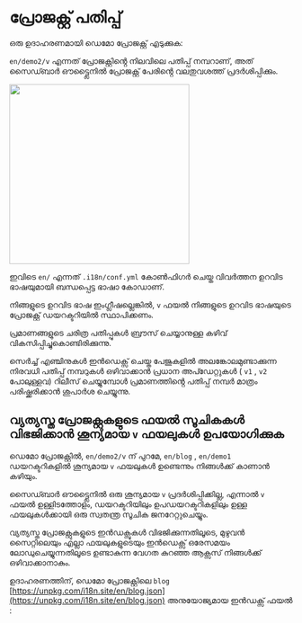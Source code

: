 # പ്രോജക്റ്റ് പതിപ്പ്

ഒരു ഉദാഹരണമായി ഡെമോ പ്രോജക്റ്റ് എടുക്കുക:

`en/demo2/v` എന്നത് പ്രോജക്റ്റിൻ്റെ നിലവിലെ പതിപ്പ് നമ്പറാണ്, അത് സൈഡ്ബാർ ഔട്ട്ലൈനിൽ പ്രോജക്റ്റ് പേരിൻ്റെ വലതുവശത്ത് പ്രദർശിപ്പിക്കും.

<img src="https://p.3ti.site/1721290486.avif" width="320px">

ഇവിടെ `en/` എന്നത് `.i18n/conf.yml` കോൺഫിഗർ ചെയ്ത വിവർത്തന ഉറവിട ഭാഷയുമായി ബന്ധപ്പെട്ട ഭാഷാ കോഡാണ്.

നിങ്ങളുടെ ഉറവിട ഭാഷ ഇംഗ്ലീഷല്ലെങ്കിൽ, `v` ഫയൽ നിങ്ങളുടെ ഉറവിട ഭാഷയുടെ പ്രോജക്റ്റ് ഡയറക്ടറിയിൽ സ്ഥാപിക്കണം.

പ്രമാണങ്ങളുടെ ചരിത്ര പതിപ്പുകൾ ബ്രൗസ് ചെയ്യാനുള്ള കഴിവ് വികസിപ്പിച്ചുകൊണ്ടിരിക്കുന്നു.

സെർച്ച് എഞ്ചിനുകൾ ഇൻഡെക്സ് ചെയ്ത പേജുകളിൽ അലങ്കോലമുണ്ടാക്കുന്ന നിരവധി പതിപ്പ് നമ്പറുകൾ ഒഴിവാക്കാൻ പ്രധാന അപ്ഡേറ്റുകൾ ( `v1` , `v2` പോലുള്ളവ) റിലീസ് ചെയ്യുമ്പോൾ പ്രമാണത്തിൻ്റെ പതിപ്പ് നമ്പർ മാത്രം പരിഷ്ക്കരിക്കാൻ ശുപാർശ ചെയ്യുന്നു.

## വ്യത്യസ്ത പ്രോജക്റ്റുകളുടെ ഫയൽ സൂചികകൾ വിഭജിക്കാൻ ശൂന്യമായ `v` ഫയലുകൾ ഉപയോഗിക്കുക

ഡെമോ പ്രോജക്റ്റിൽ, `en/demo2/v` ന് പുറമേ, `en/blog` , `en/demo1` ഡയറക്ടറികളിൽ ശൂന്യമായ `v` ഫയലുകൾ ഉണ്ടെന്നും നിങ്ങൾക്ക് കാണാൻ കഴിയും.

സൈഡ്ബാർ ഔട്ട്ലൈനിൽ ഒരു ശൂന്യമായ `v` പ്രദർശിപ്പിക്കില്ല, എന്നാൽ `v` ഫയൽ ഉള്ളിടത്തോളം, ഡയറക്ടറിയിലും ഉപഡയറക്ടറികളിലും ഉള്ള ഫയലുകൾക്കായി ഒരു സ്വതന്ത്ര സൂചിക ജനറേറ്റുചെയ്യും.

വ്യത്യസ്ത പ്രോജക്റ്റുകളുടെ ഇൻഡക്സുകൾ വിഭജിക്കുന്നതിലൂടെ, മുഴുവൻ സൈറ്റിലെയും എല്ലാ ഫയലുകളുടെയും ഇൻഡെക്സ് ഒരേസമയം ലോഡുചെയ്യുന്നതിലൂടെ ഉണ്ടാകുന്ന വേഗത കുറഞ്ഞ ആക്സസ് നിങ്ങൾക്ക് ഒഴിവാക്കാനാകും.

ഉദാഹരണത്തിന്, ഡെമോ പ്രോജക്റ്റിലെ `blog` [https://unpkg.com/i18n.site/en/blog.json](https://unpkg.com/i18n.site/en/blog.json) അനുയോജ്യമായ ഇൻഡക്സ് ഫയൽ :